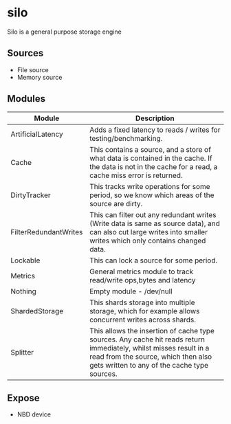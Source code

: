 # silo
Silo is a general purpose storage engine

## Sources

* File source
* Memory source

## Modules

| Module | Description |
| ------ | ----------- |
| ArtificialLatency  | Adds a fixed latency to reads / writes for testing/benchmarking.            |
| Cache | This contains a source, and a store of what data is contained in the cache. If the data is not in the cache for a read, a cache miss error is returned. |
| DirtyTracker | This tracks write operations for some period, so we know which areas of the source are dirty. |
| FilterRedundantWrites | This can filter out any redundant writes (Write data is same as source data), and can also cut large writes into smaller writes which only contains changed data. |
| Lockable | This can lock a source for some period. |
| Metrics | General metrics module to track read/write ops,bytes and latency |
| Nothing | Empty module - /dev/null |
| ShardedStorage | This shards storage into multiple storage, which for example allows concurrent writes across shards. |
| Splitter | This allows the insertion of cache type sources. Any cache hit reads return immediately, whilst misses result in a read from the source, which then also gets written to any of the cache type sources.


## Expose

* NBD device